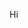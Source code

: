 Hi
<!--![Joon1313's github stats](https://github-readme-stats.vercel.app/api?username=Joon1313&show_icons=true&title_color=6483fd&bg_color=222222&text_color=dfdfdf&border_radius=15&hide_border=true)[![Joon1313's github stats](https://github-readme-stats.vercel.app/api/top-langs/?username=Joon1313&show_icons=true&hide_border=true&title_color=004386&icon_color=004386&layout=compact&theme=dark)](https://github.com/Joon1313)
-->
